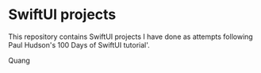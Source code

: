 # SwiftUI projects

This repository contains SwiftUI projects I have done as attempts following Paul Hudson's 100 Days of SwiftUI tutorial'.

Quang
